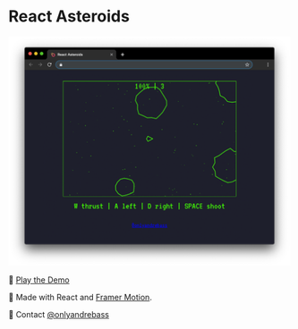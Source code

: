 # React Asteroids

[![Screenshot](public/screenshot.png)](https://react-asteroids.vercel.app/)

👾 [Play the Demo](https://react-asteroids.vercel.app/)

👾 Made with React and [Framer Motion](https://www.framer.com/motion/).

👾 Contact [@onlyandrebass](https://twitter.com/onlyandrebass)

